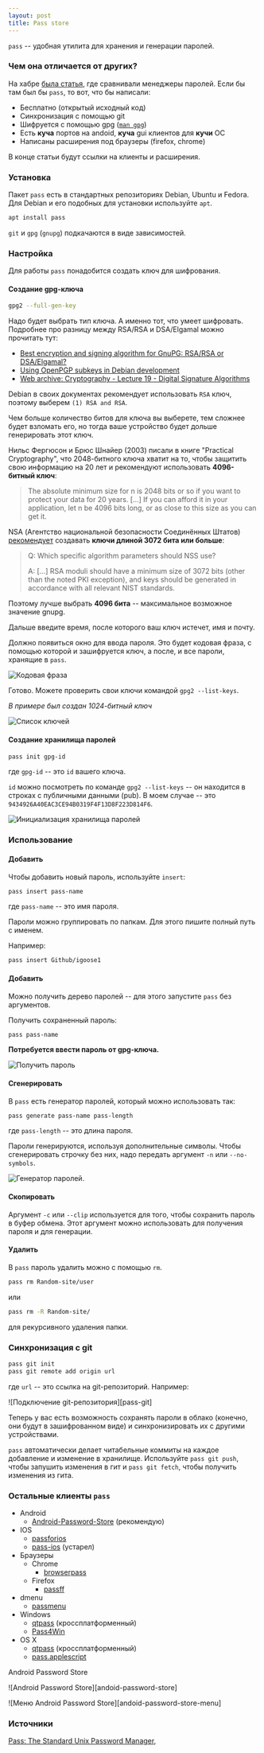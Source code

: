 ```yaml
---
layout: post
title: Pass store
---
```


`pass` -- удобная утилита для хранения и генерации паролей.


### Чем она отличается от других?
На хабре [была статья](https://habr.com/post/125248/), где сравнивали менеджеры паролей.
Если бы там был бы `pass`, то вот, что бы написали:

  * Бесплатно (открытый исходный код)
  * Синхронизация с помощью git
  * Шифруется с помощью gpg ([`man gpg`](https://www.gnupg.org/documentation/manpage.html))
  * Есть **куча** портов на andoid, **куча** gui клиентов для **кучи** ОС
  * Написаны расширения под браузеры (firefox, chrome)

В конце статьи будут ссылки на клиенты и расширения.


### Установка
Пакет `pass` есть в стандартных репозиториях Debian, Ubuntu и Fedora.
Для Debian и его подобных для установки используйте `apt`.
```bash
apt install pass
```

`git` и `gpg` (`gnupg`) подкачаются в виде зависимостей.


### Настройка
Для работы `pass` понадобится создать ключ для шифрования.


#### Создание gpg-ключа
```bash
gpg2 --full-gen-key
```

Надо будет выбрать тип ключа.
А именно тот, что умеет шифровать.
Подробнее про разницу между RSA/RSA и DSA/Elgamal можно прочитать тут:
  * [Best encryption and signing algorithm for GnuPG: RSA/RSA or DSA/Elgamal?](https://superuser.com/a/541162)
  * [Using OpenPGP subkeys in Debian development](https://wiki.debian.org/Subkeys?action=show&redirect=subkeys)
  * [Web archive: Cryptography - Lecture 19 - Digital Signature Algorithms](https://web.archive.org/web/20140212143556/http://courses.cs.tamu.edu:80/pooch/665_spring2008/Australian-sec-2006/less19.html)

Debian в своих документах рекомендует использовать `RSA` ключ, поэтому выберем `(1) RSA and RSA`.

Чем больше количество битов для ключа вы выберете, тем сложнее будет взломать его, но тогда ваше устройство будет дольше генерировать этот ключ.

Нильс Фергюсон и Брюс Шнайер (2003) писали в книге "Practical Cryptography", что 2048-битного ключа хватит на то, чтобы защитить свою информацию на 20 лет и рекомендуют использовать **4096-битный ключ**:
> The absolute minimum size for n is 2048 bits or so if you want to protect your data for 20 years. [...] If you can afford it in your application, let n be 4096 bits long, or as close to this size as you can get it. 

NSA (Агентство национальной безопасности Соединённых Штатов) [рекомендует](https://cryptome.org/2016/01/CNSA-Suite-and-Quantum-Computing-FAQ.pdf) создавать **ключи длиной 3072 бита или больше**:
> Q: Which specific algorithm parameters should NSS use?
>
> A: [...] RSA moduli should have a minimum size of 3072 bits (other than the noted PKI exception), and keys should be generated in accordance with all relevant NIST standards.

Поэтому лучше выбрать **4096 бита** -- максимальное возможное значение gnupg.

Дальше введите время, после которого ваш ключ истечет, имя и почту.

Должно появиться окно для ввода пароля.
Это будет кодовая фраза, с помощью которой и зашифруется ключ, а после, и все пароли, хранящие в `pass`.

![Кодовая фраза][pass-phrase]

Готово. Можете проверить свои ключи командой `gpg2 --list-keys`.

*В примере был создан 1024-битный ключ*

![Список ключей][list-keys]


#### Создание хранилища паролей
```bash
pass init gpg-id
```
где `gpg-id` -- это `id` вашего ключа.

`id` можно посмотреть по команде `gpg2 --list-keys` -- он находится в строках с публичными данными (pub).
В моем случае -- это `9434926A40EAC3CE94B0319F4F13D8F223D814F6`.

![Инициализация хранилища паролей][pass-init]


### Использование
#### Добавить
Чтобы добавить новый пароль, используйте `insert`:
```bash
pass insert pass-name
```
где `pass-name` -- это имя пароля.

Пароли можно группировать по папкам. Для этого пишите полный путь с именем.

Например:
```bash
pass insert Github/igoose1
```

#### Добавить
Можно получить дерево паролей -- для этого запустите `pass` без аргументов.

Получить сохраненный пароль:
```bash
pass pass-name
```

**Потребуется ввести пароль от gpg-ключа.**

![Получить пароль][pass-tree]


#### Сгенерировать
В `pass` есть генератор паролей, который можно использовать так:
```bash
pass generate pass-name pass-length
```
где `pass-length` -- это длина пароля.

Пароли генерируются, используя дополнительные символы.
Чтобы сгенерировать строчку без них, надо передать аргумент `-n` или `--no-symbols`.

![Генератор паролей][pass-generate].


#### Скопировать
Аргумент `-c` или `--clip` используется для того, чтобы сохранить пароль в буфер обмена.
Этот аргумент можно использовать для получения пароля и для генерации.


#### Удалить
В `pass` пароль удалить можно с помощью `rm`.
```bash
pass rm Random-site/user
```
или
```bash
pass rm -R Random-site/
```
для рекурсивного удаления папки.

### Синхронизация с git
```bash
pass git init
pass git remote add origin url
```
где `url` -- это ссылка на git-репозиторий. Например:

![Подключение git-репозитория][pass-git]

Теперь у вас есть возможность сохранять пароли в облако (конечно, они будут в зашифрованном виде) и синхронизировать их с другими устройствами.

`pass` автоматически делает читабельные коммиты на каждое добавление и изменение в хранилище.
Используйте `pass git push`, чтобы запушить изменения в гит и `pass git fetch`, чтобы получить изменения из гита.


### Остальные клиенты `pass`
  * Android
    * [Android-Password-Store](https://github.com/zeapo/Android-Password-Store) (рекомендую)
  * IOS
    * [passforios](https://mssun.github.io/passforios)
    * [pass-ios](https://github.com/davidjb/pass-ios) (устарел)
  * Браузеры
    * Chrome
      * [browserpass](https://github.com/dannyvankooten/browserpass)
    * Firefox
      * [passff](https://github.com/jvenant/passff)
  * dmenu
    * [passmenu](https://git.zx2c4.com/password-store/tree/contrib/dmenu)
  * Windows
    * [qtpass](http://qtpass.org) (кроссплатформенный)
    * [Pass4Win](https://github.com/mbos/Pass4Win)
  * OS X
    * [qtpass](http://qtpass.org) (кроссплатформенный)
    * [pass.applescript](https://git.zx2c4.com/password-store/tree/contrib/pass.applescript)


Android Password Store

![Android Password Store][andoid-password-store]

![Меню Android Password Store][andoid-password-store-menu]

### Источники

[Pass: The Standard Unix Password Manager](https://www.passwordstore.org/),


[pass-phrase]: https://github.com/igoose1/igoose1.github.io/raw/master/images/pass-store/passphrase.png
[list-keys]: https://github.com/igoose1/igoose1.github.io/raw/master/images/pass-store/list-keys.png
[pass-init]: https://github.com/igoose1/igoose1.github.io/raw/master/images/pass-store/pass-init.png
[pass-tree]: https://github.com/igoose1/igoose1.github.io/raw/master/images/pass-store/pass-tree.png
[pass-generate]: https://github.com/igoose1/igoose1.github.io/raw/master/images/pass-store/pass-generate.png
